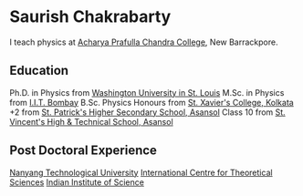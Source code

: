 # Saurish Chakrabarty
I teach physics at [Acharya Prafulla Chandra College](http://www.apccollege.ac.in/), New Barrackpore.

## Education
Ph.D. in Physics from [Washington University in St. Louis](https://physics.wustl.edu/)
M.Sc. in Physics from [I.I.T. Bombay](https://www.phy.iitb.ac.in/)
B.Sc. Physics Honours from [St. Xavier's College, Kolkata](https://physics.wustl.edu/)
+2 from [St. Patrick's Higher Secondary School, Asansol](http://stpatricksschoolasansol.in/)
Class 10 from [St. Vincent's High & Technical School, Asansol](http://stvincentsschoolasansol.in/)

## Post Doctoral Experience
[Nanyang Technological University](https://personal.ntu.edu.sg/r.ni/)
[International Centre for Theoretical Sciences](https://icts.res.in/)
[Indian Institute of Science](http://www.physics.iisc.ac.in/)
